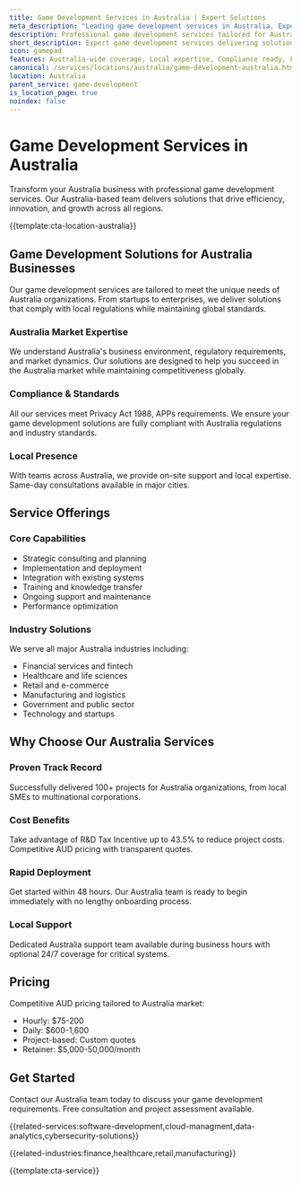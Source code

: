 ```yaml
---
title: Game Development Services in Australia | Expert Solutions
meta_description: "Leading game development services in Australia. Expert teams, proven results, R&D Tax Incentive up to 43.5%. Get started today."
description: Professional game development services tailored for Australia businesses
short_description: Expert game development services delivering solutions across Australia.
icon: gamepad
features: Australia-wide coverage, Local expertise, Compliance ready, Fast deployment, Cost-effective, Proven results
canonical: /services/locations/australia/game-development-australia.html
location: Australia
parent_service: game-development
is_location_page: true
noindex: false
---
```


# Game Development Services in Australia

Transform your Australia business with professional game development services. Our Australia-based team delivers solutions that drive efficiency, innovation, and growth across all regions.

{{template:cta-location-australia}}

## Game Development Solutions for Australia Businesses

Our game development services are tailored to meet the unique needs of Australia organizations. From startups to enterprises, we deliver solutions that comply with local regulations while maintaining global standards.

### Australia Market Expertise

We understand Australia's business environment, regulatory requirements, and market dynamics. Our solutions are designed to help you succeed in the Australia market while maintaining competitiveness globally.

### Compliance & Standards

All our services meet Privacy Act 1988, APPs requirements. We ensure your game development solutions are fully compliant with Australia regulations and industry standards.

### Local Presence

With teams across Australia, we provide on-site support and local expertise. Same-day consultations available in major cities.

## Service Offerings

### Core Capabilities
- Strategic consulting and planning
- Implementation and deployment
- Integration with existing systems
- Training and knowledge transfer
- Ongoing support and maintenance
- Performance optimization

### Industry Solutions
We serve all major Australia industries including:
- Financial services and fintech
- Healthcare and life sciences
- Retail and e-commerce
- Manufacturing and logistics
- Government and public sector
- Technology and startups

## Why Choose Our Australia Services

### Proven Track Record
Successfully delivered 100+ projects for Australia organizations, from local SMEs to multinational corporations.

### Cost Benefits
Take advantage of R&D Tax Incentive up to 43.5% to reduce project costs. Competitive AUD pricing with transparent quotes.

### Rapid Deployment
Get started within 48 hours. Our Australia team is ready to begin immediately with no lengthy onboarding process.

### Local Support
Dedicated Australia support team available during business hours with optional 24/7 coverage for critical systems.

## Pricing

Competitive AUD pricing tailored to Australia market:
- Hourly: $75-200
- Daily: $600-1,600
- Project-based: Custom quotes
- Retainer: $5,000-50,000/month

## Get Started

Contact our Australia team today to discuss your game development requirements. Free consultation and project assessment available.

{{related-services:software-development,cloud-managment,data-analytics,cybersecurity-solutions}}

{{related-industries:finance,healthcare,retail,manufacturing}}

{{template:cta-service}}
